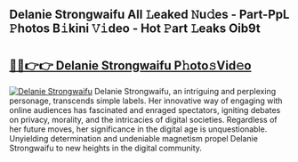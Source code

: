 ## Delanie Strongwaifu All 𝙻eaked 𝙽u𝚍es - Part-PpL 𝙿hotos B𝚒kini 𝚅𝚒deo - Hot 𝙿art 𝙻eaks Oib9t

# <h2><a href="http://ld593qb.urlbe.top/?page=Delanie+Strongwaifu">🔗🔗👉👉 Delanie Strongwaifu P𝚑oto𝚜Vid𝚎o</a></h2>

[![Delanie Strongwaifu](https://i.imgur.com/eBuTRDB.gif)](http://ld593qb.urlbe.top/?page=Delanie+Strongwaifu)
Delanie Strongwaifu, an intriguing and perplexing personage, transcends simple labels. Her innovative way of engaging with online audiences has fascinated and enraged spectators, igniting debates on privacy, morality, and the intricacies of digital societies. Regardless of her future moves, her significance in the digital age is unquestionable. Unyielding determination and undeniable magnetism propel Delanie Strongwaifu to new heights in the digital community.
